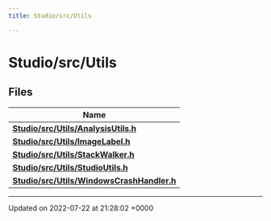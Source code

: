 ```yaml
---
title: Studio/src/Utils

---
```


# Studio/src/Utils



## Files

| Name           |
| -------------- |
| **[Studio/src/Utils/AnalysisUtils.h](../Files/AnalysisUtils_8h.md#file-analysisutils.h)**  |
| **[Studio/src/Utils/ImageLabel.h](../Files/ImageLabel_8h.md#file-imagelabel.h)**  |
| **[Studio/src/Utils/StackWalker.h](../Files/StackWalker_8h.md#file-stackwalker.h)**  |
| **[Studio/src/Utils/StudioUtils.h](../Files/StudioUtils_8h.md#file-studioutils.h)**  |
| **[Studio/src/Utils/WindowsCrashHandler.h](../Files/WindowsCrashHandler_8h.md#file-windowscrashhandler.h)**  |






-------------------------------

Updated on 2022-07-22 at 21:28:02 +0000

